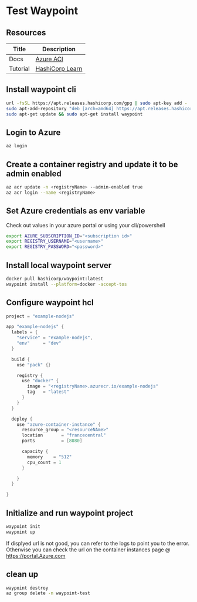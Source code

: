 # Test Waypoint

## Resources
|Title|Description|
|---|---|
|Docs|[Azure ACI](https://www.waypointproject.io/plugins/azure-container-instances)|
|Tutorial|[HashiCorp Learn](https://learn.hashicorp.com/tutorials/waypoint/azure-container-instance?in=waypoint/deploy-azure)|



## Install waypoint cli
```bash
url -fsSL https://apt.releases.hashicorp.com/gpg | sudo apt-key add -
sudo apt-add-repository "deb [arch=amd64] https://apt.releases.hashicorp.com $(lsb_release -cs) main"
sudo apt-get update && sudo apt-get install waypoint
```

## Login to Azure
```bash
az login
```

## Create a container registry and update it to be admin enabled
```bash
az acr update -n <registryName> --admin-enabled true
az acr login --name <registryName>
```

## Set Azure credentials as env variable
Check out values in your azure portal or using your cli/powershell
```bash
export AZURE_SUBSCRIPTION_ID="<subscription id>"
export REGISTRY_USERNAME="<username>"
export REGISTRY_PASSWORD="<password>"
```


## Install local waypoint server
```bash
docker pull hashicorp/waypoint:latest
waypoint install --platform=docker -accept-tos
```

## Configure waypoint hcl
```groovy
project = "example-nodejs"

app "example-nodejs" {
  labels = {
    "service" = "example-nodejs",
    "env"     = "dev"
  }

  build {
    use "pack" {}

    registry {
      use "docker" {
        image = "<registryName>.azurecr.io/example-nodejs"
        tag   = "latest"
      }
    }
  }

  deploy {
    use "azure-container-instance" {
      resource_group = "<resourceNAme>"
      location       = "francecentral"
      ports          = [8080]

      capacity {
        memory    = "512"
        cpu_count = 1
      }

    }
  }

}
```

## Initialize and run waypoint project
```bash
waypoint init
waypoint up
```
If displyed url is not good, you can refer to the logs to point you to the error.
Otherwise you can check the url on the container instances page @ https://portal.Azure.com


## clean up
 ```bash
 waypoint destroy
 az group delete -n waypoint-test
 ```